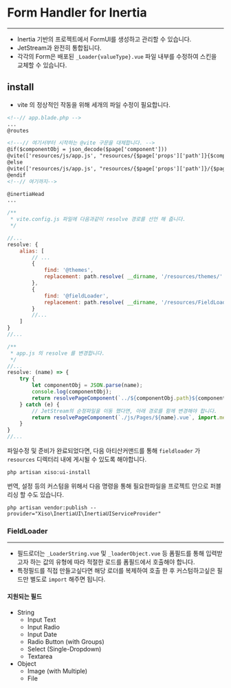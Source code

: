 # Form Handler for Inertia

---

- Inertia 기반의 프로젝트에서 FormUI를 생성하고 관리할 수 있습니다.
- JetStream과 완전히 통합됩니다.
- 각각의 Form은 배포된 ```_Loader{valueType}.vue``` 파일 내부를 수정하여 스킨을 교체할 수 있습니다.

## install

- vite 의 정상적인 작동을 위해 세개의 파일 수정이 필요합니다.
```html
<!--// app.blade.php -->
...
@routes

<!---// 여기서부터 시작하는 @vite 구문을 대체합니다. -->
@if($componentObj = json_decode($page['component']))
@vite(['resources/js/app.js', "resources/{$page['props']['path']}{$componentObj->component}.vue"])
@else
@vite(['resources/js/app.js', "resources/{$page['props']['path']}/{$page['component']}.vue"])
@endif
<!--// 여기까지-->

@inertiaHead
...
```
```javascript
/**
 * vite.config.js 파일에 다음과같이 resolve 경로를 선언 해 줍니다. 
 */

//...
resolve: {
    alias: [
        // ...
        {
            find: '@themes',
            replacement: path.resolve( __dirname, '/resources/themes/' )
        },
        {
            find: '@fieldLoader',
            replacement: path.resolve( __dirname, '/resources/FieldLoader/' )
        }
        //...
    ]
}
//...
```

```javascript
/**
 * app.js 의 resolve 를 변경합니다.
 */
//...
resolve: (name) => {
    try {
        let componentObj = JSON.parse(name);
        console.log(componentObj);
        return resolvePageComponent(`../${componentObj.path}${componentObj.component}.vue`, import.meta.glob('../**/**/*.vue'))
    } catch (e) {
        // JetStream의 순정파일을 이동 했다면, 아래 경로를 함께 변경해야 합니다.
        return resolvePageComponent(`./js/Pages/${name}.vue`, import.meta.glob('./js/Pages/**/*.vue'))
    }
}
//...
```

파일수정 및 준비가 완료되었다면, 다음 아티산커맨드를 통해 `fieldloader` 가 `resources` 디렉터리 내에 게시될 수 있도록 해야합니다.
```shell
php artisan xiso:ui-install
```

번역, 설정 등의 커스텀을 위해서 다음 명령을 통해 필요한파일을 프로젝트 안으로 퍼블리싱 할 수도 있습니다.
```shell
php artisan vendor:publish --provider="Xiso\InertiaUI\InertiaUIServiceProvider"
```

### FieldLoader

--- 

- 필드로더는 ```_LoaderString.vue``` 및 ```_loaderObject.vue``` 등 폼필드를 통해 입력받고자 하는 값의 유형에 따라 적절한 로드를 폼필드에서 호출해야 합니다.
- 특정필드를 직접 만들고싶다면 해당 로더를 복제하여 호출 한 후 커스텀하고싶은 필드만 별도로 ```import``` 해주면 됩니다.

#### 지원되는 필드

- String
    - Input Text
    - Input Radio
    - Input Date
    - Radio Button (with Groups)
    - Select (Single-Dropdown)
    - Textarea
- Object
  - Image (with Multiple)
  - File
